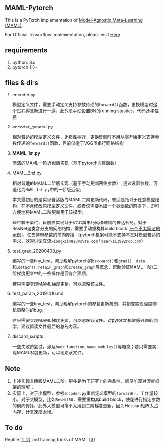 ## MAML-Pytorch
This is a PyTorch implementation of [Model-Agnostic Meta-Learning (MAML)](https://arxiv.org/abs/1703.03400).

For Official Tensorflow Implementation, please visit [Here](https://github.com/cbfinn/maml).

## requirements
1. python: 3.x
2. pytorch 1.0+

## files & dirs
1. encoder.py

    模型定义文件，需要手动定义支持参数传递的`forward()`函数，更换模型时这个过程得重新进行一遍，此外须手动设置BN的running stastics，代码迁移性差

2. encoder_general.py

    相对普适的模型定义文件，迁移性稍好，更换模型时不用从零开始定义支持参数传递的`forward()`函数，目前仅适于VGG类串行网络结构

3. **MAML_1st.py**

    简洁的MAML一阶近似版实现（基于pytorch内建函数）

4. MAML_2nd.py

    相对普适的MAML二阶版实现（基于手动更新网络参数）; 通过设置参数，可退化为`MAML_1st.py`中的一阶版近似;

    本文最初目的是实现普适版的MAML二阶更新代码，普适是指对于任意模型结构，在不用修改原模型定义文件，或者仅需要添加一个类函数的前提下，即可方便地将MAML二阶更新用于该模型;

    经过若干尝试，目前仅实现对于VGG类串行网络结构的普适代码，对于ResNet这类含分支的网络结构，需要手动重构其build block [[一个不太简洁的示例](https://github.com/AntreasAntoniou/HowToTrainYourMAMLPytorch/blob/master/meta_neural_network_architectures.py)]，使支持带参数的前向传播 （pytorch框架可能不支持本文对模型普适的需求，欢迎讨论交流`xiongkai4925@cvte.com` / `bearkai1992@qq.com`）

5. test_grad_20200408.py

    编写的一些tiny_test，帮助理解pytorch的`backward()`和`grad()`, `.data`和.`detach()`, `retain_graph`和`create_graph`等概念，帮助验证MAML一阶/二阶梯度更新中的一些操作是否符合预期。

    若只需要实现MAML梯度更新，可以忽略该文件。

6. test_param_20191016.md

    编写的一些tiny_test，帮助理解pytorch的参数更新机制，并排查实现深度随机策略时的bug。

    若只需要实现MAML梯度更新，可以忽略该文件。对pytorch框架感兴趣的同学，建议阅读文件最后的总结内容。

7. discard_scripts

    一些失败的尝试，涉及`hook_function`, `name_modules()`等概念；若只需要实现MAML梯度更新，可以忽略该文件。

## Note
1. 上述实现普适版MAML二阶，更多是为了研究上的完备性，顺便加深对深度框架的理解；
2. 实际上，对于小模型，参考`encoder.py`重新定义模型的`forward()`，工作量较小，对于大模型，比如`ResNet50`，需要重构其build block，使能进行指定参数的前向传播，此外大模型可能不太用到二阶梯度更新，因为Hessian矩阵太占内存，计算速度太慢。


## To do 
Reptile [[1](https://arxiv.org/abs/1803.02999)[, 2](https://openai.com/blog/reptile/#jump)]  and training tricks of MAML [[3](https://arxiv.org/abs/1810.09502)]

